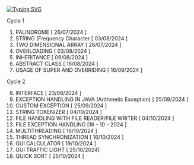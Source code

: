 [![Typing SVG](https://readme-typing-svg.demolab.com?font=Bodoni+Moda+SC&size=30&pause=1000&width=435&lines=S3-OOPS-in-JAVA-LAB_SJCET_23-27;CYCLE+1+,+2;KTU+2019+SCHEME)](https://git.io/typing-svg)

Cycle 1
01. PALINDROME [ 26/07/2024 ]
02. STRING (Frequency Character [ 03/08/2024 ]
003. TWO DIMENSIONAL ARRAY [ 26/07/2024 ]
04. OVERLOADING [ 03/08/2024 ]
05. INHERITANCE [ 09/08/2024 ]
06. ABSTRACT CLASS [ 16/08/2024 ]
07. USAGE OF SUPER AND OVERRIDING [ 16/08/2024 ]

Cycle 2

08. INTERFACE [ 23/08/2024 ]
09. EXCEPTION HANDLING IN JAVA (Arithmetic Exception) [ 25/09/2024 ]
10. CUSTOM EXCEPTION [ 25/09/2024 ]
11. STRING TOKENIZER [ 04/10/2024 ]
12. FILE HANDLING WITH FILE READER/FILE WRITER [ 04/10/2024 ]
13. FILE EXCEPTION HANDLING [16 - 10 - 2024 ]
14. MULTITHREADING [ 16/10/2024 ]
15. THREAD SYNCHRONIZATION [ 16/10/2024 ]
16. GUI CALCULATOR [ 19/10/2024 ]
17. GUI TRAFFIC LIGHT [ 25/10/2024]
18. QUICK SORT [ 25/10/2024 ]
